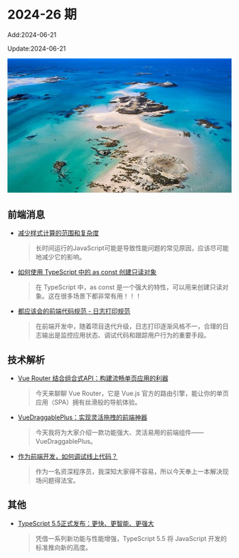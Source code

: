 <!--
 * @Description: weekly-26
 * @Author: zoeblow
 * @Email: zoeblow@gmail.com
 * @Date: 2024-01-01 20:20:35
 * @LastEditors: wangfuyuan
 * @LastEditTime: 2024-06-28 17:47:31
 * @FilePath: \nuofe-weekly1\2024\weekly-26.md
 -->

# 2024-26 期

Add:2024-06-21

Update:2024-06-21

![202426](../images/2024/202426.jpg)

## 前端消息

- [减少样式计算的范围和复杂度](https://mp.weixin.qq.com/s/SEhaOAn6Bpkj4YIXvSosFg)

  > 长时间运行的JavaScript可能是导致性能问题的常见原因，应该尽可能地减少它的影响。

- [如何使用 TypeScript 中的 as const 创建只读对象](https://mp.weixin.qq.com/s/kiBvJOeT-K5d7Xy2VpTmHA)

  > 在 TypeScript 中，as const 是一个强大的特性，可以用来创建只读对象。这在很多场景下都非常有用！！！

- [都应该会的前端代码规范 - 日志打印规范](https://mp.weixin.qq.com/s/u-qV5EY9iaG7i_f1y4_cYw)

  > 在前端开发中，随着项目迭代升级，日志打印逐渐风格不一，合理的日志输出是监控应用状态、调试代码和跟踪用户行为的重要手段。

## 技术解析

- [Vue Router 结合组合式API：构建流畅单页应用的利器](https://mp.weixin.qq.com/s/-RQfn9_Oo8I6ea6YZE9PPg)

  > 今天来聊聊 Vue Router，它是 Vue.js 官方的路由引擎，能让你的单页应用（SPA）拥有丝滑般的导航体验。

- [VueDraggablePlus：实现灵活拖拽的前端神器](https://juejin.cn/post/7342718848817561612)

  > 今天我将为大家介绍一款功能强大、灵活易用的前端组件——VueDraggablePlus。

- [作为前端开发，如何调试线上代码？](https://mp.weixin.qq.com/s/yEcZjCdTmsPU61RXHULNwg)

  > 作为一名资深程序员，我深知大家得不容易，所以今天奉上一本解决现场问题得法宝。

## 其他

- [TypeScript 5.5正式发布：更快、更智能、更强大](https://mp.weixin.qq.com/s/pfza-vaoBR_BpWOOHqJIpw)

  > 凭借一系列新功能与性能增强，TypeScript 5.5 将 JavaScript 开发的标准推向新的高度。
